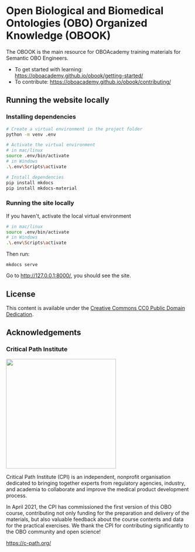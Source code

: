 # Open Biological and Biomedical Ontologies (OBO) Organized Knowledge (OBOOK)

The OBOOK is the main resource for OBOAcademy training materials for Semantic OBO Engineers.

- To get started with learning: https://oboacademy.github.io/obook/getting-started/
- To contribute: https://oboacademy.github.io/obook/contributing/

## Running the website locally

### Installing dependencies

```bash
# Create a virtual environment in the project folder
python -m venv .env

# Activate the virtual environment
# in mac/linux
source .env/bin/activate
# in Windows
.\.env\Scripts\activate

# Install dependencies
pip install mkdocs
pip install mkdocs-material
```

### Running the site locally

If you haven't, activate the local virtual environment

```bash
# in mac/linux
source .env/bin/activate
# in Windows
.\.env\Scripts\activate
```

Then run:
```
mkdocs serve
```

Go to http://127.0.0.1:8000/, you should see the site.

## License

This content is available under the [Creative Commons CC0 Public Domain Dedication](LICENSE).

## Acknowledgements

### Critical Path Institute
<img src="https://user-images.githubusercontent.com/7070631/122019745-049ee500-cdbc-11eb-9ed0-3ac3ca717d9b.png" data-canonical-src="https://user-images.githubusercontent.com/7070631/122019745-049ee500-cdbc-11eb-9ed0-3ac3ca717d9b.png" width="300" />

Critical Path Institute (CPI) is an independent, nonprofit organisation dedicated to bringing together experts from regulatory agencies, industry, and academia to collaborate and improve the medical product development process.

In April 2021, the CPI has commissioned the first version of this OBO course, contributing not only funding for the preparation and delivery of the materials, but also valuable feedback about the course contents and data for the practical exercises. We thank the CPI for contributing significantly to the OBO community and open science!

https://c-path.org/
